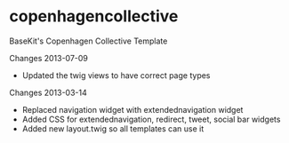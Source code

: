 copenhagencollective
====================

BaseKit's Copenhagen Collective Template

Changes 2013-07-09
+ Updated the twig views to have correct page types


Changes 2013-03-14
+ Replaced navigation widget with extendednavigation widget
+ Added CSS for extendednavigation, redirect, tweet, social bar widgets
+ Added new layout.twig so all templates can use it